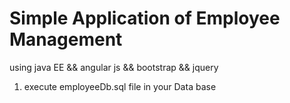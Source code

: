 # Simple Application of Employee Management
using java EE && angular js && bootstrap && jquery

1. execute employeeDb.sql file in your Data base